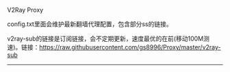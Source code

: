 V2Ray Proxy

config.txt里面会维护最新翻墙代理配置，包含部分ss的链接。

v2ray-sub的链接是订阅链接，会不定期更新，速度最优的在前(移动100M测速)。链接：https://raw.githubusercontent.com/gs8996/Proxy/master/v2ray-sub

--------------------------------------------------------------------------------------------
